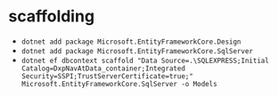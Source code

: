 # scaffolding
- `dotnet add package Microsoft.EntityFrameworkCore.Design`
- `dotnet add package Microsoft.EntityFrameworkCore.SqlServer`
- `dotnet ef dbcontext scaffold "Data Source=.\SQLEXPRESS;Initial Catalog=DxpNavAtData_container;Integrated Security=SSPI;TrustServerCertificate=true;" Microsoft.EntityFrameworkCore.SqlServer -o Models`


